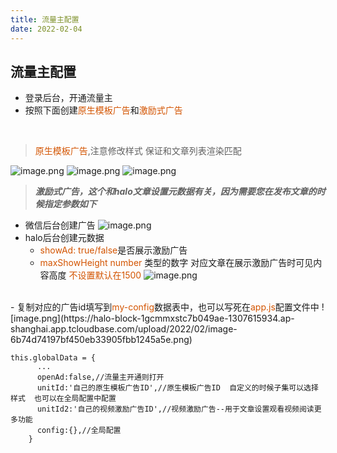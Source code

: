 ```yaml
---
title: 流量主配置
date: 2022-02-04
---
```


## 流量主配置
- 登录后台，开通流量主
- 按照下面创建<font style="color: #D35400;">原生模板广告</font>和<font style="color: #D35400;">激励式广告</font>

<br/>

> <font style="color: #D35400;">原生模板广告</font>,注意修改样式 保证和文章列表渲染匹配

![image.png](https://halo-block-1gcmmxstc7b049ae-1307615934.ap-shanghai.app.tcloudbase.com/upload/2022/02/image-5ecc3ffc3adb4f74849c94ff380a8d84.png)
![image.png](https://halo-block-1gcmmxstc7b049ae-1307615934.ap-shanghai.app.tcloudbase.com/upload/2022/02/image-6cf3d67766464cd3880123c2e8f6fa3b.png)
![image.png](https://halo-block-1gcmmxstc7b049ae-1307615934.ap-shanghai.app.tcloudbase.com/upload/2022/02/image-7e154333c92a4c178582d93057591ed0.png)

> ***激励式广告，这个和halo文章设置元数据有关，因为需要您在发布文章的时候指定参数如下***
- 微信后台创建广告
![image.png](https://halo-block-1gcmmxstc7b049ae-1307615934.ap-shanghai.app.tcloudbase.com/upload/2022/02/image-195a1c9eff1e43e58c94c502660ddbc2.png)
- halo后台创建元数据
  -  <font style="color: #D35400;">showAd: true/false</font>是否展示激励广告
  - <font style="color: #D35400;">maxShowHeight number </font>类型的数字 对应文章在展示激励广告时可见内容高度 <font style="color: #D35400;">不设置默认在1500</font>
![image.png](https://halo-block-1gcmmxstc7b049ae-1307615934.ap-shanghai.app.tcloudbase.com/upload/2022/02/image-7211578103574bcab35025c468a80375.png)
<br/>
- 复制对应的广告id填写到<font style="color: #D35400;">my-config</font>数据表中，也可以写死在<font style="color: #D35400;">app.js</font>配置文件中
![image.png](https://halo-block-1gcmmxstc7b049ae-1307615934.ap-shanghai.app.tcloudbase.com/upload/2022/02/image-6b74d74197bf450eb33905fbb1245a5e.png)

``` 
this.globalData = {
      ...
      openAd:false,//流量主开通则打开
      unitId:'自己的原生模板广告ID',//原生模板广告ID  自定义的时候子集可以选择样式  也可以在全局配置中配置
      unitId2:'自己的视频激励广告ID',//视频激励广告--用于文章设置观看视频阅读更多功能
      config:{},//全局配置  
    }

```
